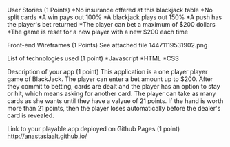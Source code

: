User Stories (1 Points)
*No insurance offered at this blackjack table
*No split cards
*A win pays out 100%
*A blackjack plays out 150%
*A push has the player's bet returned
*The player can bet a maximum of $200 dollars
*The game is reset for a new player with a new $200 each time


Front-end Wireframes (1 Points)
See attached file 14471119531902.png

List of technologies used (1 point)
*Javascript
*HTML
*CSS

Description of your app (1 point)
This application is a one player player game of BlackJack. The player can enter a bet amount up to $200. After they commit to betting,
cards are dealt and the player has an option to stay or hit, which means asking for another card. The player can take as many cards as
she wants until they have a valyue of 21 points. If the hand is worth more than 21 points, then the player loses automatically before
the dealer's card is revealed.

Link to your playable app deployed on Github Pages (1 point)
http://anastasiaalt.github.io/

